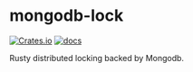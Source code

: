 # mongodb-lock

[![Crates.io](https://img.shields.io/crates/v/mongodb-lock)](https://crates.io/crates/mongodb-lock)
[![docs](https://img.shields.io/crates/v/mongodb-lock?color=yellow&label=docs)](https://docs.rs/mongodb-lock)

Rusty distributed locking backed by Mongodb.